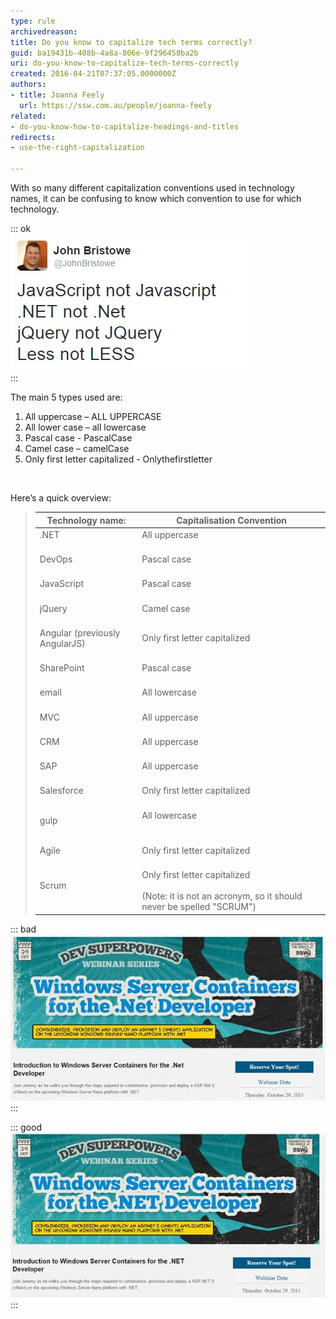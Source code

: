 ```yaml
---
type: rule
archivedreason: 
title: Do you know to capitalize tech terms correctly?
guid: ba19431b-408b-4a8a-806e-9f296458ba2b
uri: do-you-know-to-capitalize-tech-terms-correctly
created: 2016-04-21T07:37:05.0000000Z
authors:
- title: Joanna Feely
  url: https://ssw.com.au/people/joanna-feely
related:
- do-you-know-how-to-capitalize-headings-and-titles
redirects:
- use-the-right-capitalization

---
```


With so many different capitalization conventions used in technology names, it can be confusing to know which convention to use for which technology.

<!--endintro-->


::: ok  
![Figure: John Bristowe tackled some of the most commonly confused tech names in this tweet](john-bristow-tweet.jpg)  
:::

The main 5 types used are:

1. All uppercase – ALL UPPERCASE
2. All lower case – all lowercase
3. Pascal case - PascalCase <br>
4. Camel case – camelCase
5. Only first letter capitalized - Onlythefirstletter <br>


<font color="#333333"><br></font>

Here’s a quick overview:


> | **Technology name:**  | **Capitalisation Convention**  |
> | --- | --- |
> | .NET<br><br> | All uppercase<br><br> |
> | DevOps<br><br> | Pascal case<br><br> |
> | JavaScript<br><br> | Pascal case<br><br> |
> | jQuery<br><br> | Camel case<br><br> |
> | Angular (previously AngularJS)<br><br> | Only first letter capitalized<br><br> |
> | SharePoint<br><br> | Pascal case<br><br> |
> | email<br><br> | All lowercase<br><br> |
> | MVC<br><br> | All uppercase<br><br> |
> | CRM<br><br> | All uppercase<br><br> |
> | SAP<br><br> | All uppercase<br><br> |
> | Salesforce<br><br> | Only first letter capitalized<br><br> |
> | gulp<br><br> | All lowercase <br>               <br><br> |
> | Agile<br><br> | Only first letter capitalized<br><br> |
> | Scrum<br><br> | Only first letter capitalized<br><br>(Note: it is not an acronym, so it should never be spelled "SCRUM") |



::: bad  
![Figure: Bad example - If you want to be taken seriously as an expert in the subject, you should properly and consistently spell, punctuate, and capitalize the technology you are working with](bad-example-incorrect-capitalization.jpg)  
:::


::: good  
![Figure: Good example – the technology is consistently capitalized correctly across the page](good-example-correctly-capitalized.jpg)  
:::
